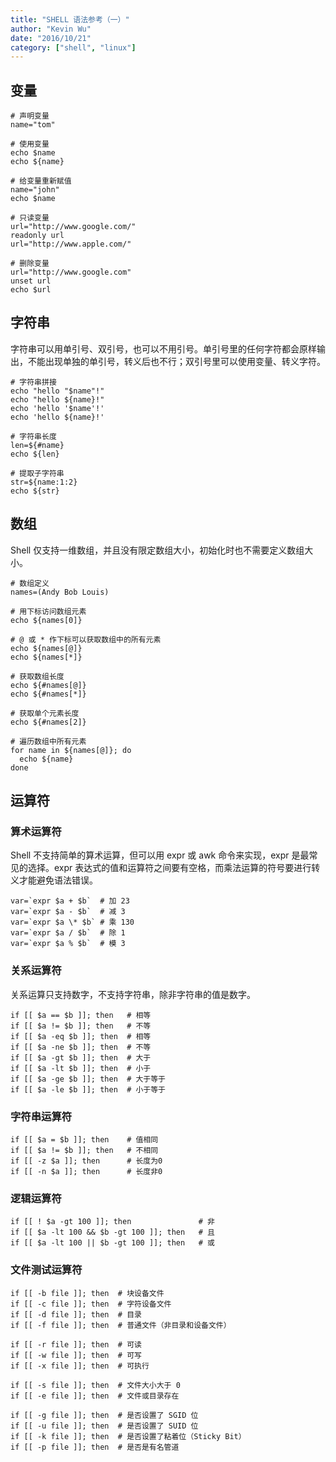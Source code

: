 ```yaml
---
title: "SHELL 语法参考（一）"
author: "Kevin Wu"
date: "2016/10/21"
category: ["shell", "linux"]
---
```



## 变量

~~~
# 声明变量
name="tom"

# 使用变量
echo $name
echo ${name}

# 给变量重新赋值
name="john"
echo $name

# 只读变量
url="http://www.google.com/"
readonly url
url="http://www.apple.com/"

# 删除变量
url="http://www.google.com"
unset url
echo $url
~~~

## 字符串

字符串可以用单引号、双引号，也可以不用引号。单引号里的任何字符都会原样输出，不能出现单独的单引号，转义后也不行；双引号里可以使用变量、转义字符。

~~~
# 字符串拼接
echo "hello "$name"!"
echo "hello ${name}!"
echo 'hello '$name'!'
echo 'hello ${name}!'

# 字符串长度
len=${#name}
echo ${len}

# 提取子字符串
str=${name:1:2}
echo ${str}
~~~

## 数组

Shell 仅支持一维数组，并且没有限定数组大小，初始化时也不需要定义数组大小。

~~~
# 数组定义
names=(Andy Bob Louis)

# 用下标访问数组元素
echo ${names[0]}

# @ 或 * 作下标可以获取数组中的所有元素
echo ${names[@]}
echo ${names[*]}

# 获取数组长度
echo ${#names[@]}
echo ${#names[*]}

# 获取单个元素长度
echo ${#names[2]}

# 遍历数组中所有元素
for name in ${names[@]}; do
  echo ${name}
done
~~~

## 运算符

### 算术运算符

Shell 不支持简单的算术运算，但可以用 expr 或 awk 命令来实现，expr 是最常见的选择。expr 表达式的值和运算符之间要有空格，而乘法运算的符号要进行转义才能避免语法错误。

~~~
var=`expr $a + $b`  # 加 23
var=`expr $a - $b`  # 减 3
var=`expr $a \* $b` # 乘 130
var=`expr $a / $b`  # 除 1
var=`expr $a % $b`  # 模 3
~~~

### 关系运算符

关系运算只支持数字，不支持字符串，除非字符串的值是数字。

~~~
if [[ $a == $b ]]; then   # 相等
if [[ $a != $b ]]; then   # 不等
if [[ $a -eq $b ]]; then  # 相等
if [[ $a -ne $b ]]; then  # 不等
if [[ $a -gt $b ]]; then  # 大于
if [[ $a -lt $b ]]; then  # 小于
if [[ $a -ge $b ]]; then  # 大于等于
if [[ $a -le $b ]]; then  # 小于等于
~~~

### 字符串运算符

~~~
if [[ $a = $b ]]; then    # 值相同
if [[ $a != $b ]]; then   # 不相同
if [[ -z $a ]]; then      # 长度为0
if [[ -n $a ]]; then      # 长度非0
~~~

### 逻辑运算符

~~~
if [[ ! $a -gt 100 ]]; then               # 非
if [[ $a -lt 100 && $b -gt 100 ]]; then   # 且
if [[ $a -lt 100 || $b -gt 100 ]]; then   # 或
~~~

### 文件测试运算符

~~~
if [[ -b file ]]; then  # 块设备文件
if [[ -c file ]]; then  # 字符设备文件
if [[ -d file ]]; then  # 目录
if [[ -f file ]]; then  # 普通文件（非目录和设备文件）

if [[ -r file ]]; then  # 可读
if [[ -w file ]]; then  # 可写
if [[ -x file ]]; then  # 可执行

if [[ -s file ]]; then  # 文件大小大于 0
if [[ -e file ]]; then  # 文件或目录存在

if [[ -g file ]]; then  # 是否设置了 SGID 位
if [[ -u file ]]; then  # 是否设置了 SUID 位
if [[ -k file ]]; then  # 是否设置了粘着位（Sticky Bit）
if [[ -p file ]]; then  # 是否是有名管道
~~~
